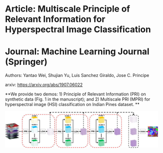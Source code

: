 # Article: Multiscale Principle of Relevant Information for Hyperspectral Image Classification

# Journal: Machine Learning Journal (Springer)

Authors: Yantao Wei, Shujian Yu, Luis Sanchez Giraldo, Jose C. Principe

arxiv: https://arxiv.org/abs/1907.06022

**We provide two demos: 1) Principle of Relevant Information (PRI) on synthetic data (Fig. 1 in the manuscript); and 2) Multiscale PRI (MPRI) for hyperspectral image (HSI) classification on Indian Pines dataset. **

![image](https://github.com/SJYuCNEL/Principle-of-Relevant-Information-and-HSI-Classification/blob/main/MPRI_architecture.png)
